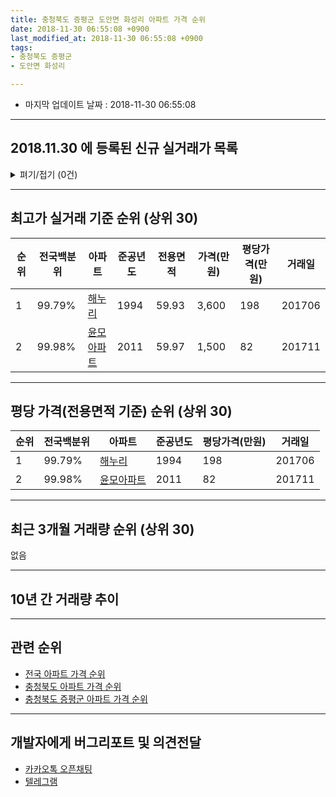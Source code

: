 ```yaml
---
title: 충청북도 증평군 도안면 화성리 아파트 가격 순위
date: 2018-11-30 06:55:08 +0900
last_modified_at: 2018-11-30 06:55:08 +0900
tags:
- 충청북도 증평군
- 도안면 화성리

---
```


* 마지막 업데이트 날짜 : 2018-11-30 06:55:08

---

## 2018.11.30 에 등록된 신규 실거래가 목록

<details>
<summary>펴기/접기 (0건)</summary>
<div markdown="1">

|아파트|전국백분위|준공년도|전용면적|가격(만원)|평당가격(만원)|거래일|
|---|---|---|---|---|---|---|
|없음|||||||


</div>
</details>

---

## 최고가 실거래 기준 순위 (상위 30)


|순위|전국백분위|아파트|준공년도|전용면적|가격(만원)|평당가격(만원)|거래일|
|---|---|---|---|---|---|---|---|
|1|99.79%|[해누리](https://search.naver.com/search.naver?query=%EC%B6%A9%EC%B2%AD%EB%B6%81%EB%8F%84+%EC%A6%9D%ED%8F%89%EA%B5%B0+%EB%8F%84%EC%95%88%EB%A9%B4+%ED%99%94%EC%84%B1%EB%A6%AC+%ED%95%B4%EB%88%84%EB%A6%AC)|1994|59.93|3,600|198|201706|
|2|99.98%|[윤모아파트](https://search.naver.com/search.naver?query=%EC%B6%A9%EC%B2%AD%EB%B6%81%EB%8F%84+%EC%A6%9D%ED%8F%89%EA%B5%B0+%EB%8F%84%EC%95%88%EB%A9%B4+%ED%99%94%EC%84%B1%EB%A6%AC+%EC%9C%A4%EB%AA%A8%EC%95%84%ED%8C%8C%ED%8A%B8)|2011|59.97|1,500|82|201711|


---

## 평당 가격(전용면적 기준) 순위 (상위 30)


|순위|전국백분위|아파트|준공년도|평당가격(만원)|거래일|
|---|---|---|---|---|---|
|1|99.79%|[해누리](https://search.naver.com/search.naver?query=%EC%B6%A9%EC%B2%AD%EB%B6%81%EB%8F%84+%EC%A6%9D%ED%8F%89%EA%B5%B0+%EB%8F%84%EC%95%88%EB%A9%B4+%ED%99%94%EC%84%B1%EB%A6%AC+%ED%95%B4%EB%88%84%EB%A6%AC)|1994|198|201706|
|2|99.98%|[윤모아파트](https://search.naver.com/search.naver?query=%EC%B6%A9%EC%B2%AD%EB%B6%81%EB%8F%84+%EC%A6%9D%ED%8F%89%EA%B5%B0+%EB%8F%84%EC%95%88%EB%A9%B4+%ED%99%94%EC%84%B1%EB%A6%AC+%EC%9C%A4%EB%AA%A8%EC%95%84%ED%8C%8C%ED%8A%B8)|2011|82|201711|


---

## 최근 3개월 거래량 순위 (상위 30)

없음

---

## 10년 간 거래량 추이


<div style="width:100%;">
    <canvas id="deal_progress" height="250"></canvas>
</div>

<script>
new Chart(document.getElementById("deal_progress"), {
    type: 'line',
    data: {
        labels: ['200811','200812','200901','200902','200903','200904','200905','200906','200907','200908','200909','200910','200911','200912','201001','201002','201003','201004','201005','201006','201007','201008','201009','201010','201011','201012','201101','201102','201103','201104','201105','201106','201107','201108','201109','201110','201111','201112','201201','201202','201203','201204','201205','201206','201207','201208','201209','201210','201211','201212','201301','201302','201303','201304','201305','201306','201307','201308','201309','201310','201311','201312','201401','201402','201403','201404','201405','201406','201407','201408','201409','201410','201411','201412','201501','201502','201503','201504','201505','201506','201507','201508','201509','201510','201511','201512','201601','201602','201603','201604','201605','201606','201607','201608','201609','201610','201611','201612','201701','201702','201703','201704','201705','201706','201707','201708','201709','201710','201711','201712','201801','201802','201803','201804','201805','201806','201807','201808','201809','201810','201811'],
        datasets: [{
            label: '실거래 수',
            pointRadius: 1,
            data: [0, 0, 0, 0, 0, 0, 0, 0, 0, 0, 0, 0, 0, 0, 0, 0, 0, 0, 0, 0, 0, 0, 0, 1, 0, 1, 0, 0, 0, 0, 0, 0, 0, 0, 0, 0, 0, 0, 0, 0, 0, 0, 0, 0, 0, 0, 0, 1, 0, 0, 0, 0, 2, 0, 0, 1, 0, 0, 0, 0, 0, 0, 0, 0, 0, 0, 0, 1, 0, 1, 0, 0, 0, 0, 0, 0, 0, 0, 1, 1, 0, 1, 2, 0, 0, 0, 1, 0, 11, 0, 0, 0, 8, 0, 0, 1, 0, 0, 0, 0, 0, 0, 0, 1, 1, 0, 1, 0, 1, 0, 1, 0, 0, 1, 0, 0, 0, 1, 0, 0, 0],
            borderColor: "rgba(255, 201, 14, 1)",
            backgroundColor: "rgba(255, 201, 14, 0.5)",
            fill: true,
        }]
    },
    options: {
        responsive: true,
        title: {
            display: true,
            text: '10년간 거래량 추이'
        },
        tooltips: {
            mode: 'index',
            intersect: false,
        },
        hover: {
            mode: 'nearest',
            intersect: true
        },
        scales: {
            xAxes: [{
                display: true,
                scaleLabel: {
                    display: true,
                    labelString: '년/월'
                }
            }],
            yAxes: [{
                display: true,
                ticks: {
                    suggestedMin: 0,
                },
                scaleLabel: {
                    display: true,
                    labelString: '실거래 수'
                }
            }]
        }
    }
});

</script>


---

## 관련 순위

- [전국 아파트 가격 순위](https://inasie.github.io/apt-ranking/전국)
- [충청북도 아파트 가격 순위](https://inasie.github.io/apt-ranking/충청북도)
- [충청북도 증평군 아파트 가격 순위](https://inasie.github.io/apt-ranking/충청북도-증평군)


---

## 개발자에게 버그리포트 및 의견전달

- [카카오톡 오픈채팅](https://open.kakao.com/o/gLJUAP4)
- [텔레그램](https://t.me/inasie)

